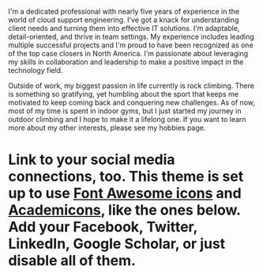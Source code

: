 I'm a dedicated professional with nearly five years of experience in the world of cloud support engineering. I've got a knack for understanding client needs and turning them into effective IT solutions. I'm adaptable, detail-oriented, and thrive in team settings. My experience includes leading multiple successful projects and I'm proud to have been recognized as one of the top case closers in North America. I'm passionate about leveraging my skills in collaboration and leadership to make a positive impact in the technology field.

Outside of work, my biggest passion in life currently is rock climbing. There is something so gratifying, yet humbling about the sport that keeps me motivated to keep coming back and conquering new challenges. As of now, most of my time is spent in indoor gyms, but I just started my journey in outdoor climbing and I hope to make it a lifelong one. If you want to learn more about my other interests, please see my hobbies page. 

# Link to your social media connections, too. This theme is set up to use [Font Awesome icons](https://fontawesome.com/) and [Academicons](https://jpswalsh.github.io/academicons/), like the ones below. Add your Facebook, Twitter, LinkedIn, Google Scholar, or just disable all of them.